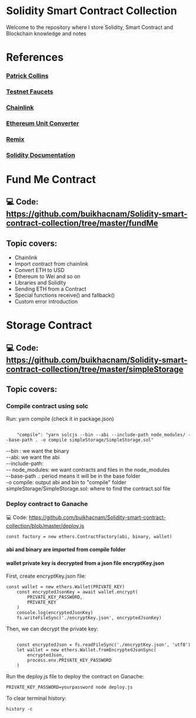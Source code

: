 # Solidity Smart Contract Collection

Welcome to the repository where I store Solidity, Smart Contract and Blockchain knowledge and notes

# References

### [Patrick Collins](https://www.youtube.com/channel/UCn-3f8tw_E1jZvhuHatROwA)

### [Testnet Faucets](https://faucets.chain.link)

### [Chainlink](https://chain.link/)

### [Ethereum Unit Converter](https://eth-converter.com/)

### [Remix](https://remix.ethereum.org/)

### [Solidity Documentation](https://docs.soliditylang.org/en/v0.8.6/index.html)

# Fund Me Contract

## 💻 Code: https://github.com/buikhacnam/Solidity-smart-contract-collection/tree/master/fundMe

## Topic covers:

-   Chainlink
-   Import contract from chainlink
-   Convert ETH to USD
-   Ethereum to Wei and so on
-   Libraries and Solidity
-   Sending ETH from a Contract
-   Special functions receive() and fallback()
-   Custom error introduction

# Storage Contract

## 💻 Code: https://github.com/buikhacnam/Solidity-smart-contract-collection/tree/master/simpleStorage

## Topic covers:

### Compile contract using solc

Run: yarn compile (check it in package.json)

```

    "compile": "yarn solcjs --bin --abi --include-path node_modules/ --base-path . -o compile simpleStorage/SimpleStorage.sol"

```

--bin : we want the binary <br>
--abi: we want the abi <br>
--include-path: <br>
-- node_modules: we want contracts and files in the node_modules <br>
--base-path .: period means it will be in the base folder <br>
-o compile: output abi and bin to "compile" folder <br>
simpleStorage/SimpleStorage.sol: where to find the contract.sol file <br>

### Deploy contract to Ganache
💻 Code: https://github.com/buikhacnam/Solidity-smart-contract-collection/blob/master/deploy.js

```
const factory = new ethers.ContractFactory(abi, binary, wallet)
```

#### abi and binary are imported from compile folder

#### wallet private key is decrypted from a json file encryptKey.json
First, create encryptKey.json file:

```
const wallet = new ethers.Wallet(PRIVATE_KEY)
	const encryptedJsonKey = await wallet.encrypt(
		PRIVATE_KEY_PASSWORD,
		PRIVATE_KEY
	)
    console.log(encryptedJsonKey)
    fs.writeFileSync('./encryptKey.json', encryptedJsonKey)

```

Then, we can decrypt the private key:

```

	const encryptedJson = fs.readFileSync('./encryptKey.json', 'utf8')
	let wallet = new ethers.Wallet.fromEncryptedJsonSync(
		encryptedJson,
		process.env.PRIVATE_KEY_PASSWORD
	)

```

Run the deploy.js file to deploy the contract on Ganache:

```
PRIVATE_KEY_PASSWORD=yourpassword node deploy.js
```

To clear terminal history:
```
history -c
```
